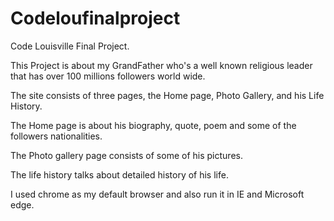 # Codeloufinalproject
Code Louisville Final Project.

This Project is about my GrandFather who's a well known religious leader that has over 100 millions followers world wide.

The site consists of three pages, the Home page, Photo Gallery, and his Life History.

The Home page is about his biography, quote, poem and some of the followers nationalities.

The Photo gallery page consists of some of his pictures.

The life history talks about detailed history of his life.

I used chrome as my default browser and also run it in IE and Microsoft edge.
